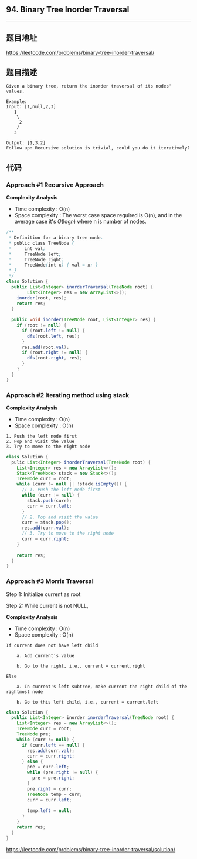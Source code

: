 ## 94. Binary Tree Inorder Traversal

----
## 题目地址

https://leetcode.com/problems/binary-tree-inorder-traversal/

## 题目描述
```
Given a binary tree, return the inorder traversal of its nodes' values.

Example:
Input: [1,null,2,3]
   1
    \
     2
    /
   3

Output: [1,3,2]
Follow up: Recursive solution is trivial, could you do it iteratively?
```

## 代码

### Approach #1 Recursive Approach

**Complexity Analysis**

- Time complexity : O(n)
- Space complexity : The worst case space required is O(n), and in the average case it's *O*(log*n*) where n is number of nodes.

```java
/**
 * Definition for a binary tree node.
 * public class TreeNode {
 *     int val;
 *     TreeNode left;
 *     TreeNode right;
 *     TreeNode(int x) { val = x; }
 * }
 */
class Solution {
  public List<Integer> inorderTraversal(TreeNode root) {
		List<Integer> res = new ArrayList<>();
    inorder(root, res);
    return res;
  }
  
  public void inorder(TreeNode root, List<Integer> res) {
    if (root != null) {
      if (root.left != null) {
        dfs(root.left, res);
      }
      res.add(root.val);
      if (root.right != null) {
        dfs(root.right, res);
      }
    }
  }
}
```

### Approach #2 Iterating method using stack

**Complexity Analysis**

- Time complexity : O(n)
- Space complexity : O(n)

```
1. Push the left node first
2. Pop and visit the value
3. Try to move to the right node
```

```java
class Solution {
  pulic List<Integer> inorderTraversal(TreeNode root) {
    List<Integer> res = new ArrayList<>();
    Stack<TreeNode> stack = new Stack<>();
    TreeNode curr = root;
    while (curr != null || !stack.isEmpty()) {
      // 1. Push the left node first
      while (curr != null) {
        stack.push(curr);
        curr = curr.left;
      }
      // 2. Pop and visit the value
      curr = stack.pop();
      res.add(curr.val);
      // 3. Try to move to the right node
      curr = curr.right;
    }
    
    return res;
  }
}
```

### Approach #3 Morris Traversal

Step 1: Initialize current as root

Step 2: While current is not NULL,

**Complexity Analysis**

- Time complexity : O(n)
- Space complexity : O(n)

```
If current does not have left child

    a. Add current’s value

    b. Go to the right, i.e., current = current.right

Else

    a. In current's left subtree, make current the right child of the rightmost node

    b. Go to this left child, i.e., current = current.left
```

```java
class Solution {
  public List<Integer> inorder inorderTraversal(TreeNode root) {
    List<Integer> res = new ArrayList<>();
    TreeNode curr = root;
    TreeNode pre;
    while (curr != null) {
      if (curr.left == null) {
        res.add(curr.val);
        curr = curr.right;
      } else {
        pre = curr.left;
        while (pre.right != null) {
          pre = pre.right;
        }
        pre.right = curr;
        TreeNode temp = curr;
        curr = curr.left;
        
        temp.left = null;
      }
    }
    return res;
  }
}
```



https://leetcode.com/problems/binary-tree-inorder-traversal/solution/









